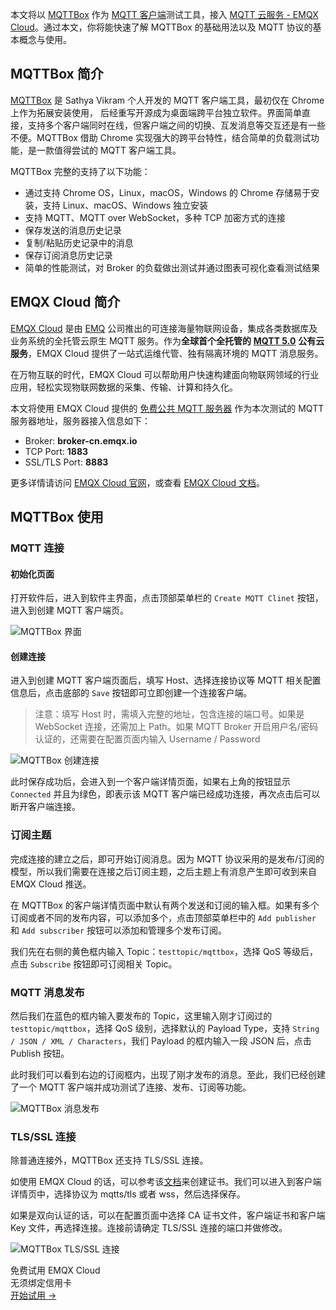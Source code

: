 本文将以 [MQTTBox](https://github.com/workswithweb/MQTTBox) 作为 [MQTT 客户端](https://www.emqx.com/zh/blog/introduction-to-the-commonly-used-mqtt-client-library)测试工具，接入 [MQTT 云服务 - EMQX Cloud](https://www.emqx.com/zh/cloud)。通过本文，你将能快速了解 MQTTBox 的基础用法以及 MQTT 协议的基本概念与使用。

## MQTTBox 简介

[MQTTBox](https://github.com/workswithweb/MQTTBox) 是 Sathya Vikram 个人开发的 MQTT 客户端工具，最初仅在 Chrome 上作为拓展安装使用， 后经重写开源成为桌面端跨平台独立软件。界面简单直接，支持多个客户端同时在线，但客户端之间的切换、互发消息等交互还是有一些不便。MQTTBox 借助 Chrome 实现强大的跨平台特性，结合简单的负载测试功能，是一款值得尝试的 MQTT 客户端工具。

MQTTBox 完整的支持了以下功能：

- 通过支持 Chrome OS，Linux，macOS，Windows 的 Chrome 存储易于安装，支持 Linux、macOS、Windows 独立安装
- 支持 MQTT、MQTT over WebSocket，多种 TCP 加密方式的连接
- 保存发送的消息历史记录
- 复制/粘贴历史记录中的消息
- 保存订阅消息历史记录
- 简单的性能测试，对 Broker 的负载做出测试并通过图表可视化查看测试结果



## EMQX Cloud 简介

[EMQX Cloud](https://www.emqx.com/zh/cloud) 是由 [EMQ](https://www.emqx.com/zh) 公司推出的可连接海量物联网设备，集成各类数据库及业务系统的全托管云原生 MQTT 服务。作为**全球首个全托管的** [**MQTT 5.0**](https://www.emqx.com/zh/mqtt/mqtt5) **公有云服务**，EMQX Cloud 提供了一站式运维代管、独有隔离环境的 MQTT 消息服务。

在万物互联的时代，EMQX Cloud 可以帮助用户快速构建面向物联网领域的行业应用，轻松实现物联网数据的采集、传输、计算和持久化。

本文将使用 EMQX Cloud 提供的 [免费公共 MQTT 服务器](https://www.emqx.com/zh/mqtt/public-mqtt5-broker) 作为本次测试的 MQTT 服务器地址，服务器接入信息如下：

- Broker: **broker-cn.emqx.io**
- TCP Port: **1883**
- SSL/TLS Port: **8883**

更多详情请访问 [EMQX Cloud 官网](https://www.emqx.com/zh/cloud)，或查看 [EMQX Cloud 文档](https://docs.emqx.com/zh/cloud/latest/)。 



## MQTTBox 使用

### MQTT 连接

#### 初始化页面

打开软件后，进入到软件主界面，点击顶部菜单栏的 `Create MQTT Clinet` 按钮，进入到创建 MQTT 客户端页。

![MQTTBox 界面](https://assets.emqx.com/images/75d7f67d4c584a017f0f50ffd8a4f87e.png)

#### 创建连接

进入到创建 MQTT 客户端页面后，填写 Host、选择连接协议等 MQTT 相关配置信息后，点击底部的 `Save` 按钮即可立即创建一个连接客户端。

> 注意：填写 Host 时，需填入完整的地址，包含连接的端口号。如果是 WebSocket 连接，还需加上 Path。如果 MQTT Broker 开启用户名/密码认证的，还需要在配置页面内输入 Username / Password

![MQTTBox 创建连接](https://assets.emqx.com/images/a83d9f97fbfea900e3105ed2618744b0.png)

此时保存成功后，会进入到一个客户端详情页面，如果右上角的按钮显示 `Connected` 并且为绿色，即表示该 MQTT 客户端已经成功连接，再次点击后可以断开客户端连接。

### 订阅主题

完成连接的建立之后，即可开始订阅消息。因为 MQTT 协议采用的是发布/订阅的模型，所以我们需要在连接之后订阅主题，之后主题上有消息产生即可收到来自 EMQX Cloud 推送。

在 MQTTBox 的客户端详情页面中默认有两个发送和订阅的输入框。如果有多个订阅或者不同的发布内容，可以添加多个，点击顶部菜单栏中的 `Add publisher` 和 `Add subscriber` 按钮可以添加和管理多个发布订阅。

我们先在右侧的黄色框内输入 Topic：`testtopic/mqttbox`，选择 QoS 等级后，点击 `Subscribe` 按钮即可订阅相关 Topic。

### MQTT 消息发布

然后我们在蓝色的框内输入要发布的 Topic，这里输入刚才订阅过的 `testtopic/mqttbox`，选择 QoS 级别，选择默认的 Payload Type，支持 `String / JSON / XML / Characters`，我们 Payload 的框内输入一段 JSON 后，点击 Publish 按钮。

此时我们可以看到右边的订阅框内，出现了刚才发布的消息。至此，我们已经创建了一个 MQTT 客户端并成功测试了连接、发布、订阅等功能。

![MQTTBox 消息发布](https://assets.emqx.com/images/638cea055bb29c8b6265ac6df0496413.png)

### TLS/SSL 连接

除普通连接外，MQTTBox 还支持 TLS/SSL 连接。

如使用 EMQX Cloud 的话，可以参考该[文档](https://docs.emqx.com/zh/cloud/latest/deployments/tls_ssl.html#%E8%AF%81%E4%B9%A6%E9%99%90%E5%88%B6)来创建证书。我们可以进入到客户端详情页中，选择协议为 mqtts/tls 或者 wss，然后选择保存。

如果是双向认证的话，可以在配置页面中选择 CA 证书文件，客户端证书和客户端 Key 文件，再选择连接。连接前请确定 TLS/SSL 连接的端口并做修改。

![MQTTBox TLS/SSL 连接](https://assets.emqx.com/images/485b86efcafdce32c30bc74199472285.png)


<section class="promotion">
    <div>
        免费试用 EMQX Cloud
        <div class="is-size-14 is-text-normal has-text-weight-normal">无须绑定信用卡</div>
    </div>
    <a href="https://accounts-zh.emqx.com/signup?continue=https://cloud.emqx.com/console/deployments/0?oper=new" class="button is-gradient px-5">开始试用 →</a >
</section>
